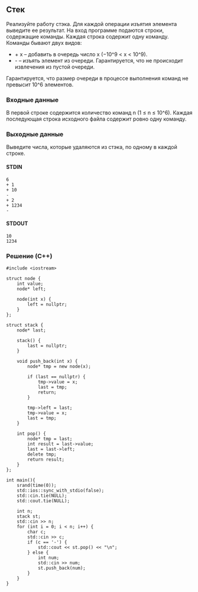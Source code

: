 ## Стек
Реализуйте работу стэка. Для каждой операции изъятия элемента выведите ее результат.
На вход программе подаются строки, содержащие команды. 
Каждая строка содержит одну команду. Команды бывают двух видов:

* \+ x – добавить в очередь число x (−10^9 < x < 10^9).
* \- – изъять элемент из очереди. Гарантируется, что не происходит извлечения из пустой очереди.

Гарантируется, что размер очереди в процессе выполнения команд не превысит 10^6 элементов.

### Входные данные
В первой строке содержится количество команд n (1 ≤ n ≤ 10^6). 
Каждая последующая строка исходного файла содержит ровно одну команду.
### Выходные данные
Выведите числа, которые удаляются из стэка, по одному в каждой строке.

#### STDIN
```
6
+ 1
+ 10
-
+ 2
+ 1234
-
```
#### STDOUT
```
10
1234
```

### Решение (C++)
```
#include <iostream>

struct node {
    int value;
    node* left;

    node(int x) {
        left = nullptr;
    }
};

struct stack {
    node* last;

    stack() {
        last = nullptr;
    }

    void push_back(int x) {
        node* tmp = new node(x);

        if (last == nullptr) {
            tmp->value = x;
            last = tmp;
            return;
        }

        tmp->left = last;
        tmp->value = x;
        last = tmp;
    }

    int pop() {
        node* tmp = last;
        int result = last->value;
        last = last->left;
        delete tmp;
        return result;
    }
};

int main(){
    srand(time(0));
    std::ios::sync_with_stdio(false);
    std::cin.tie(NULL);
    std::cout.tie(NULL);

    int n;
    stack st;
    std::cin >> n;
    for (int i = 0; i < n; i++) {
        char c;
        std::cin >> c;
        if (c == '-') {
            std::cout << st.pop() << "\n";
        } else {
            int num;
            std::cin >> num;
            st.push_back(num);
        }
    }
}
```
